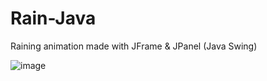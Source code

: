 # Rain-Java
Raining animation made with JFrame & JPanel (Java Swing)

![image](https://github.com/tlhcodee/Rain-Java/assets/136689385/b5357b03-c57e-4c28-91c6-8eb8822dd3e7)
